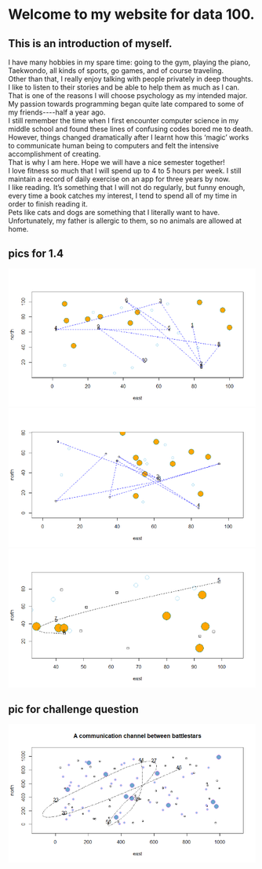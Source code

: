 # Welcome to my website for data 100.
## This is an introduction of myself.
I have many hobbies in my spare time: going to the gym, playing the piano, Taekwondo, all kinds of sports, go games, and of course traveling.  
Other than that, I really enjoy talking with people privately in deep thoughts.  
I like to listen to their stories and be able to help them as much as I can.   
That is one of the reasons I will choose psychology as my intended major.  
My passion towards programming began quite late compared to some of my friends----half a year ago.  
I still remember the time when I first encounter computer science in my middle school and found these lines of confusing codes bored me to death.  
However, things changed dramatically after I learnt how this ‘magic’ works to communicate human being to computers and felt the intensive accomplishment of creating.  
That is why I am here. Hope we will have a nice semester together!  
I love fitness so much that I will spend up to 4 to 5 hours per week. I still maintain a record of daily exercise on an app for three years by now.  
I like reading. It’s something that I will not do regularly, but funny enough, every time a book catches my interest, I tend to spend all of my time in order to finish reading it.  
Pets like cats and dogs are something that I literally want to have. Unfortunately, my father is allergic to them, so no animals are allowed at home.  

## pics for 1.4
![](task1.4(1).png)
![](task1.4(2).png)
![](task1.4.png)

## pic for challenge question
![](challenge.png)
